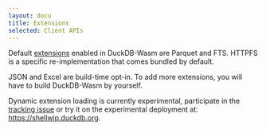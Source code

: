 ```yaml
---
layout: docu
title: Extensions
selected: Client APIs
---
```


Default [extensions](../../extensions/overview) enabled in DuckDB-Wasm are Parquet and FTS. HTTPFS is a specific re-implementation that comes bundled by default. 

JSON and Excel are build-time opt-in. To add more extensions, you will have to build DuckDB-Wasm by yourself.

Dynamic extension loading is currently experimental, participate in the [tracking issue](https://github.com/duckdb/duckdb-wasm/issues/1202) or try it on the experimental deployment at: https://shellwip.duckdb.org.